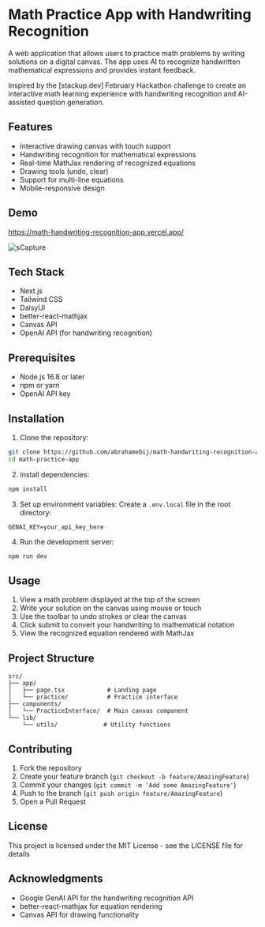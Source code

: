 
# Math Practice App with Handwriting Recognition

A web application that allows users to practice math problems by writing solutions on a digital canvas. The app uses AI to recognize handwritten mathematical expressions and provides instant feedback.

Inspired by the [stackup.dev] February Hackathon challenge to create an interactive math learning experience with handwriting recognition and AI-assisted question generation.


## Features

- Interactive drawing canvas with touch support
- Handwriting recognition for mathematical expressions
- Real-time MathJax rendering of recognized equations
- Drawing tools (undo, clear)
- Support for multi-line equations
- Mobile-responsive design

## Demo
https://math-handwriting-recognition-app.vercel.app/

![sCapture](https://github.com/user-attachments/assets/e592a189-525f-4fac-bb0f-f166ff8ed3c6)




## Tech Stack

- Next.js
- Tailwind CSS
- DaisyUI
- better-react-mathjax
- Canvas API
- OpenAI API (for handwriting recognition)

## Prerequisites

- Node.js 16.8 or later
- npm or yarn
- OpenAI API key

## Installation

1. Clone the repository:
```bash
git clone https://github.com/abrahamebij/math-handwriting-recognition-app
cd math-practice-app
```

2. Install dependencies:
```bash
npm install
```

3. Set up environment variables:
Create a `.env.local` file in the root directory:
```env
GENAI_KEY=your_api_key_here
```

4. Run the development server:
```bash
npm run dev
```

## Usage

1. View a math problem displayed at the top of the screen
2. Write your solution on the canvas using mouse or touch
3. Use the toolbar to undo strokes or clear the canvas
4. Click submit to convert your handwriting to mathematical notation
5. View the recognized equation rendered with MathJax

## Project Structure

```
src/
├── app/
│   ├── page.tsx            # Landing page
│   └── practice/           # Practice interface
├── components/
│   └── PracticeInterface/  # Main canvas component
└── lib/
    └── utils/             # Utility functions
```

## Contributing

1. Fork the repository
2. Create your feature branch (`git checkout -b feature/AmazingFeature`)
3. Commit your changes (`git commit -m 'Add some AmazingFeature'`)
4. Push to the branch (`git push origin feature/AmazingFeature`)
5. Open a Pull Request

## License

This project is licensed under the MIT License - see the LICENSE file for details

## Acknowledgments

- Google GenAI API for the handwriting recognition API
- better-react-mathjax for equation rendering
- Canvas API for drawing functionality
